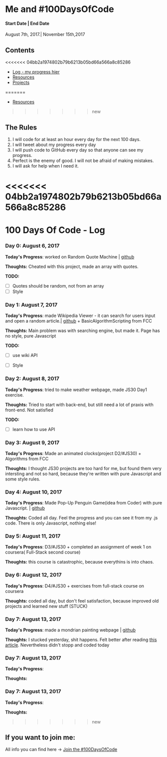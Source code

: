 # Me and #100DaysOfCode

#### Start Date  | End Date
August 7th, 2017.| November 15th,2017

## Contents
<<<<<<< 04bb2a1974802b79b6213b05bd66a566a8c85286
* [Log - my progress hier](log.md)
* [Resources](resources.md)
* [Projects](resources.md)

=======
* [Resources](resources.md)
>>>>>>> new

## The Rules
  1. I will code for at least an hour every day for the next 100 days.
  2. I will tweet about my progress every day
  3. I will push code to GitHub every day so that anyone can see my progress.
  4. Perfect is the enemy of good. I will not be afraid of making mistakes.
  5. I will ask for help when I need it.

<<<<<<< 04bb2a1974802b79b6213b05bd66a566a8c85286
=======
# 100 Days Of Code - Log

### Day 0: August 6, 2017

**Today's Progress**: worked on Random Quote Machine | [github](https://github.com/aidnurs/RandomQuoteMachine)

**Thoughts:** Cheated with this project, made an array with quotes. 

**TODO:**
- [ ] Quotes should be random, not from an array
- [ ] Style

### Day 1: August 7, 2017

**Today's Progress**: made Wikipedia Viewer - it can search for users input and open a random article.| [github](https://github.com/aidnurs/WikipediaViewer) + BasicAlgorithmScripting from FCC

**Thoughts:** Main problem was with searching engine, but made it. Page has no style, pure Javascript

**TODO:** 
- [ ] use wiki API
- [ ] Style


### Day 2: August 8, 2017

**Today's Progress**: tried to make weather webpage, made JS30 Day1 exercise.

**Thoughts:** Tried to start with back-end, but still need a lot of praxis with front-end. Not satisfied

**TODO:** 
- [ ] learn how to use API

### Day 3: August 9, 2017

**Today's Progress**: Made an animated clocks(project D2/#JS30) + Algorithms from FCC

**Thoughts:** I thought JS30 projects are too hard for me, but found them very intersting and not so hard, because they're written with pure Javascript and some style rules.


### Day 4: August 10, 2017

**Today's Progress**: Made Pop-Up Penguin Game(idea from Coder) with pure Javascript. | [github](https://github.com/aidnurs/penguins)

**Thoughts:** Coded all day. Feel the progress and you can see it from my .js code. There is only Javascript, nothing else! 

### Day 5: August 11, 2017

**Today's Progress**: D3/#JS30 +  completed an assignment of week 1 on coursera( Full-Stack second course)

**Thoughts:** this course is catastrophic, because everythins is into chaos.

### Day 6: August 12, 2017

**Today's Progress**: D4/#JS30 + exercises from full-stack course on coursera

**Thoughts:** coded all day, but don't feel satisfaction, because improved old projects and learned new stuff (STUCK)

### Day 7: August 13, 2017

**Today's Progress**: made a mondrian painting webpage | [github](https://github.com/aidnurs/Mondrian)

**Thoughts:** I stucked yesterday, shit happens. Felt better after reading [this article](https://medium.freecodecamp.org/learning-to-code-when-it-gets-dark-e485edfb58fd). Nevertheless didn't stopp and coded today

### Day 7: August 13, 2017

**Today's Progress**:

**Thoughts:** 

### Day 7: August 13, 2017

**Today's Progress**:

**Thoughts:** 

>>>>>>> new
## If you want to join me:
All info you can find here -> [Join the #100DaysOfCode](https://medium.freecodecamp.com/join-the-100daysofcode-556ddb4579e4)
